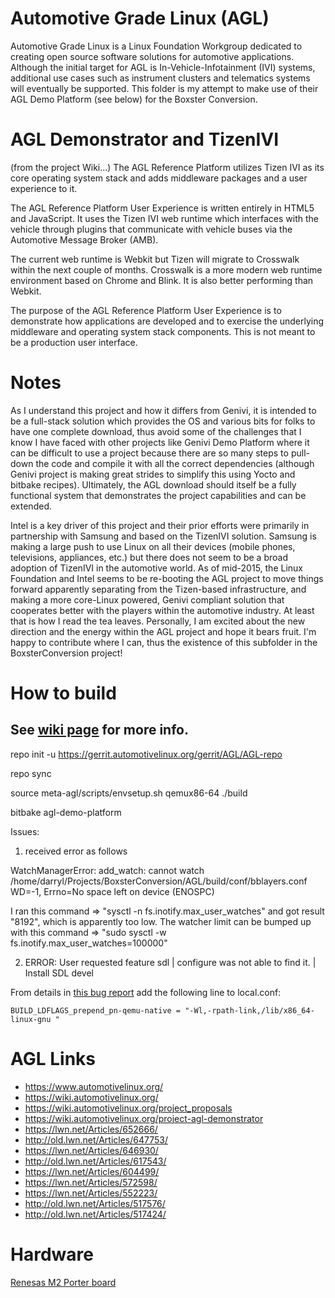 # Automotive Grade Linux (AGL) 
Automotive Grade Linux is a Linux Foundation Workgroup dedicated to creating open source software solutions for automotive applications. Although the initial target for AGL is In-Vehicle-Infotainment (IVI) systems, additional use cases such as instrument clusters and telematics systems will eventually be supported.  This folder is my attempt to make use of their AGL Demo Platform (see below) for the Boxster Conversion.


# AGL Demonstrator and TizenIVI
(from the project Wiki...)
The AGL Reference Platform utilizes Tizen IVI as its core operating system stack and adds middleware packages and a user experience to it.

The AGL Reference Platform User Experience is written entirely in HTML5 and JavaScript. It uses the Tizen IVI web runtime which interfaces with the vehicle through plugins that communicate with vehicle buses via the Automotive Message Broker (AMB).

The current web runtime is Webkit but Tizen will migrate to Crosswalk within the next couple of months. Crosswalk is a more modern web runtime environment based on Chrome and Blink. It is also better performing than Webkit.

The purpose of the AGL Reference Platform User Experience is to demonstrate how applications are developed and to exercise the underlying middleware and operating system stack components. This is not meant to be a production user interface.


# Notes
As I understand this project and how it differs from Genivi, it is intended to be a full-stack solution which provides the OS and various bits for folks to have one complete download, thus avoid some of the challenges that I know I have faced with other projects like Genivi Demo Platform where it can be difficult to use a project because there are so many steps to pull-down the code and compile it with all the correct dependencies (although Genivi project is making great strides to simplify this using Yocto and bitbake recipes).  Ultimately, the AGL download should itself be a fully functional system that demonstrates the project capabilities and can be extended.

Intel is a key driver of this project and their prior efforts were primarily in partnership with Samsung and based on the TizenIVI solution.  Samsung is making a large push to use Linux on all their devices (mobile phones, televisions, appliances, etc.) but there does not seem to be a broad adoption of TizenIVI in the automotive world.  As of mid-2015, the Linux Foundation and Intel seems to be re-booting the AGL project to move things forward apparently separating from the Tizen-based infrastructure, and making a more core-Linux powered, Genivi compliant solution that cooperates better with the players within the automotive industry.   At least that is how I read the tea leaves.  Personally, I am excited about the new direction and the energy within the AGL project and hope it bears fruit.  I'm happy to contribute where I can, thus the existence of this subfolder in the BoxsterConversion project!

# How to build

## See [wiki page](https://wiki.automotivelinux.org/agl-distro/source-code) for more info.

repo init -u https://gerrit.automotivelinux.org/gerrit/AGL/AGL-repo

repo sync

source meta-agl/scripts/envsetup.sh qemux86-64 ./build

bitbake agl-demo-platform

Issues:

1) received error as follows

WatchManagerError: add_watch: cannot watch /home/darryl/Projects/BoxsterConversion/AGL/build/conf/bblayers.conf WD=-1, Errno=No space left on device (ENOSPC)

I ran this command => "sysctl -n fs.inotify.max_user_watches" and got result "8192", which is apparently too low.  The watcher limit can be bumped up with this command => "sudo sysctl -w fs.inotify.max_user_watches=100000"

2) ERROR: User requested feature sdl
|        configure was not able to find it.
|        Install SDL devel

From details in [this bug report](https://bugzilla.yoctoproject.org/show_bug.cgi?id=8553) add the following line to local.conf:

    BUILD_LDFLAGS_prepend_pn-qemu-native = "-Wl,-rpath-link,/lib/x86_64-linux-gnu "


# AGL Links
* https://www.automotivelinux.org/
* https://wiki.automotivelinux.org/
* https://wiki.automotivelinux.org/project_proposals
* https://wiki.automotivelinux.org/project-agl-demonstrator
* https://lwn.net/Articles/652666/
* http://old.lwn.net/Articles/647753/
* https://lwn.net/Articles/646930/
* http://old.lwn.net/Articles/617543/
* https://lwn.net/Articles/604499/
* https://lwn.net/Articles/572598/
* https://lwn.net/Articles/552223/
* http://old.lwn.net/Articles/517576/
* http://old.lwn.net/Articles/517424/


# Hardware

[Renesas M2 Porter board](http://elinux.org/R-Car/Boards/Porter)